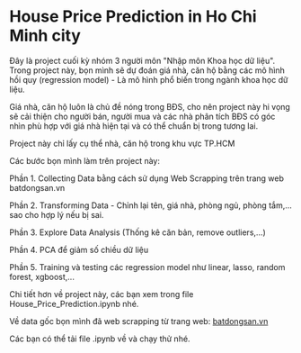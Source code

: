 # House Price Prediction in Ho Chi Minh city

Đây là project cuối kỳ nhóm 3 người môn "Nhập môn Khoa học dữ liệu". Trong project này, bọn mình sẽ dự đoán giá nhà, căn hộ bằng các mô hình hồi quy (regression model) - Là mô hình phổ biến trong ngành khoa học dữ liệu.

Giá nhà, căn hộ luôn là chủ đề nóng trong BĐS, cho nên project này hi vọng sẽ cải thiện cho người bán, người mua và các nhà phân tích BĐS có góc nhìn phù hợp với giá nhà hiện tại và có thể chuẩn bị trong tương lai.

Project này chỉ lấy cụ thể nhà, căn hộ trong khu vực TP.HCM

Các bước bọn mình làm trên project này:

Phần 1. Collecting Data bằng cách sử dụng Web Scrapping trên trang web batdongsan.vn

Phần 2. Transforming Data - Chỉnh lại tên, giá nhà, phòng ngủ, phòng tắm,... sao cho hợp lý nếu bị sai.

Phần 3. Explore Data Analysis (Thống kê căn bản, remove outliers,...)

Phần 4. PCA để giảm số chiều dữ liệu

Phần 5. Training và testing các regression model như linear, lasso, random forest, xgboost,...

Chi tiết hơn về project này, các bạn xem trong file House_Price_Prediction.ipynb nhé.

Về data gốc bọn mình đã web scrapping từ trang web: [batdongsan.vn](https://batdongsan.vn/ban-nha-ho-chi-minh)

Các bạn có thể tải file .ipynb về và chạy thử nhé.
